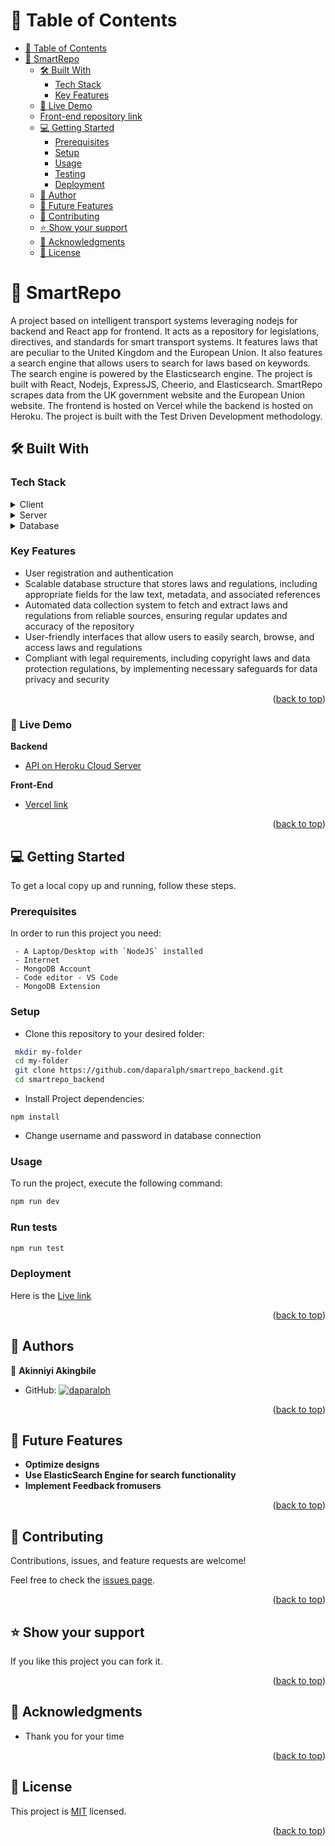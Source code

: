 <!-- <a name="readme-top"></a>

<div align="center">

  <h2><b>SmartRepo</b></h2>

</div>

<!-- TABLE OF CONTENTS -->

# 📗 Table of Contents

- [📗 Table of Contents](#table-of-contents)
- [📖 SmartRepo ](#about-project)
  - [🛠 Built With ](#built-with)
    - [Tech Stack ](#tech-stack)
    - [Key Features ](#key-features)
  - [🚀 Live Demo ](#live-demo)
  - [Front-end repository link](#front-end-repository-link)
  - [💻 Getting Started ](#getting-started)
    - [Prerequisites](#prerequisites)
    - [Setup](#setup)
    - [Usage](#usage)
    - [Testing](#run-tests)
    - [Deployment](#deployment)
  - [👥 Author ](#authors)
  - [🔭 Future Features ](#future-features)
  - [🤝 Contributing ](#contributing)
  - [⭐️ Show your support ](#️show-your-support)
  - [🙏 Acknowledgments ](#acknowledgments-)
  - [📝 License ](#license)

<!-- PROJECT DESCRIPTION -->


# 📖 SmartRepo <a name="about-project"></a>

A project based on intelligent transport systems leveraging nodejs for backend and React app for frontend. It acts as a repository for legislations, directives, and standards for smart transport systems. It features laws that are peculiar to the United Kingdom and the European Union. It also features a search engine that allows users to search for laws based on keywords. The search engine is powered by the Elasticsearch engine. The project is built with React, Nodejs, ExpressJS, Cheerio, and Elasticsearch. SmartRepo scrapes data from the UK government website and the European Union website. The frontend is hosted on Vercel while the backend is hosted on Heroku. The project is built with the Test Driven Development methodology.

## 🛠 Built With <a name="built-with"></a>

### Tech Stack <a name="tech-stack"></a>

<details>
  <summary>Client</summary>
  <ul>
    <li>React JS</li>
  </ul>
</details>

<details>
  <summary>Server</summary>
  <ul>
    <li>Node JS</li>
    <li>Express JS</li>
  </ul>
</details>

<details>
<summary>Database</summary>
  <ul>
    <li>Mongo DB</li>
  </ul>
</details>

<!-- Features -->

### Key Features <a name="key-features"></a>
- User registration and authentication
- Scalable database structure that stores laws and regulations, including appropriate fields for the law text, metadata, and associated references
- Automated data collection system to fetch and extract laws and regulations from reliable sources, ensuring regular updates and accuracy of the repository
- User-friendly interfaces that allow users to easily search, browse, and access laws and regulations
- Compliant with legal requirements, including copyright laws and data protection regulations, by implementing necessary safeguards for data privacy and security

<p align="right">(<a href="#readme-top">back to top</a>)</p>

<!-- LIVE DEMO -->
### 🚀 Live Demo <a name="live-demo"></a>
**Backend**
- [API on Heroku Cloud Server](https://smartrepo-c2d998e29865.herokuapp.com/directives)

**Front-End**
- [Vercel link](https://smart-transport-frontend.vercel.app/)


<p align="right">(<a href="#readme-top">back to top</a>)</p>

<!-- GETTING STARTED -->

## 💻 Getting Started <a name="getting-started"></a>

To get a local copy up and running, follow these steps.

### Prerequisites

In order to run this project you need:

```
 - A Laptop/Desktop with `NodeJS` installed
 - Internet
 - MongoDB Account
 - Code editor - VS Code
 - MongoDB Extension

```
### Setup

- Clone this repository to your desired folder:

```sh
 mkdir my-folder
 cd my-folder
 git clone https://github.com/daparalph/smartrepo_backend.git
 cd smartrepo_backend
```
- Install Project dependencies:
```
npm install
```
- Change username and password in database connection

### Usage

To run the project, execute the following command:
```sh
npm run dev
```

### Run tests
```sh
npm run test
```
### Deployment

Here is the [Live link](https://smartrepo-c2d998e29865.herokuapp.com/directives)

<p align="right">(<a href="#readme-top">back to top</a>)</p>

<!-- AUTHORS -->

## 👥 Authors <a name="authors"></a>

👤 **Akinniyi Akingbile**

- GitHub: [![daparalph](https://img.shields.io/badge/-daparalph-white?logo=GitHub&logoColor=181717&style=plastic)](https://github.com/daparalph)

<p align="right">(<a href="#readme-top">back to top</a>)</p>

<!-- FUTURE FEATURES -->

## 🔭 Future Features <a name="future-features"></a>

- **Optimize designs**
- **Use ElasticSearch Engine for search functionality**
- **Implement Feedback fromusers**

<p align="right">(<a href="#readme-top">back to top</a>)</p>

<!-- CONTRIBUTING -->

## 🤝 Contributing <a name="contributing"></a>

Contributions, issues, and feature requests are welcome!

Feel free to check the [issues page](../../issues/).

<p align="right">(<a href="#readme-top">back to top</a>)</p>

<!-- SUPPORT -->

## ⭐️ Show your support <a name="support"></a>

If you like this project you can fork it.

<p align="right">(<a href="#readme-top">back to top</a>)</p>

<!-- ACKNOWLEDGEMENTS -->

## 🙏 Acknowledgments <a name="acknowledgements"></a>

- Thank you for your time

<p align="right">(<a href="#readme-top">back to top</a>)</p>

<!-- LICENSE -->

## 📝 License <a name="license"></a>

This project is [MIT](./LICENSE) licensed.

<p align="right">(<a href="#readme-top">back to top</a>)</p>
